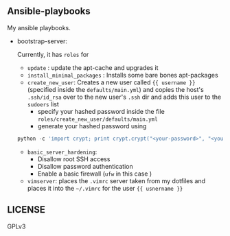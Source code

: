 ## Ansible-playbooks

My ansible playbooks.

- bootstrap-server:
	
	Currently, it has `roles` for 

	- `update` : update the apt-cache and upgrades it
	- `install_minimal_packages` : Installs some bare bones apt-packages
	- `create_new_user`: Creates a new user called `{{ username }}` (specified inside the `defaults/main.yml`) and copies the host's `.ssh/id_rsa` over to the new user's `.ssh` dir and adds this user to the `sudoers` list
		- specify your hashed password inside the file `roles/create_new_user/defaults/main.yml`
		- generate your hashed password using 

	```python
	python -c 'import crypt; print crypt.crypt("<your-password>", "<your-key>")'
	```

	- `basic_server_hardening`:
		- Disallow root SSH access
		- Disallow password authentication
		- Enable a basic firewall (`ufw` in this case )
	- `vimserver`: places the `.vimrc` server taken from my dotfiles and places it into the `~/.vimrc` for the user `{{ usnername }}`


## LICENSE

GPLv3